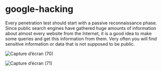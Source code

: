 # google-hacking
Every penetration test should start with a passive reconnaissance phase. Since public search engines have gathered huge amounts of information about almost every website from the Internet, it is a good idea to make some queries and get this information from them. Very often you will find sensitive information or data that is not supposed to be public.

![Capture d’écran (70)](https://github.com/0-plxux/google-hacking/assets/163966277/d8ce3640-ef28-4674-a96b-155e87737be5)


![Capture d’écran (71)](https://github.com/0-plxux/google-hacking/assets/163966277/64c37405-648c-46c2-bbf2-a683503e8afb)
